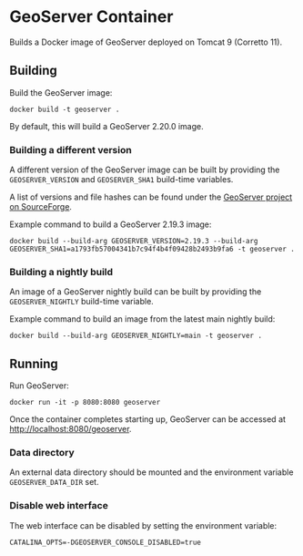 # GeoServer Container

Builds a Docker image of GeoServer deployed on Tomcat 9 (Corretto 11).

## Building

Build the GeoServer image:

```
docker build -t geoserver .
```

By default, this will build a GeoServer 2.20.0 image.

### Building a different version

A different version of the GeoServer image can be built by providing the `GEOSERVER_VERSION` and `GEOSERVER_SHA1` build-time variables.

A list of versions and file hashes can be found under the [GeoServer project on SourceForge](https://sourceforge.net/projects/geoserver/files/GeoServer/).

Example command to build a GeoServer 2.19.3 image:

```
docker build --build-arg GEOSERVER_VERSION=2.19.3 --build-arg GEOSERVER_SHA1=a1793fb57004341b7c94f4b4f09428b2493b9fa6 -t geoserver .
```

### Building a nightly build

An image of a GeoServer nightly build can be built by providing the `GEOSERVER_NIGHTLY` build-time variable.

Example command to build an image from the latest main nightly build:

```
docker build --build-arg GEOSERVER_NIGHTLY=main -t geoserver .
```

## Running

Run GeoServer:

```
docker run -it -p 8080:8080 geoserver
```

Once the container completes starting up, GeoServer can be accessed at [http://localhost:8080/geoserver](http://localhost:8080/geoserver).

### Data directory

An external data directory should be mounted and the environment variable `GEOSERVER_DATA_DIR` set.

### Disable web interface

The web interface can be disabled by setting the environment variable:

```
CATALINA_OPTS=-DGEOSERVER_CONSOLE_DISABLED=true
```
